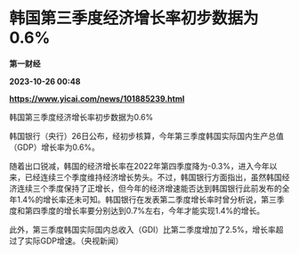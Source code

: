 # 韩国第三季度经济增长率初步数据为0.6%
**第一财经**

**2023-10-26 00:48**

**https://www.yicai.com/news/101885239.html**

韩国第三季度经济增长率初步数据为0.6%

韩国银行（央行）26日公布，经初步核算，今年第三季度韩国实际国内生产总值（GDP）增长率为0.6%。

随着出口锐减，韩国的经济增长率在2022年第四季度降为-0.3%，进入今年以来，已经连续三个季度维持经济增长势头。不过，韩国银行方面指出，虽然韩国经济连续三个季度保持了正增长，但今年的经济增速能否达到韩国银行此前发布的全年1.4%的增长率还未可知。韩国银行在发表第二季度增长率时曾分析说，第三季度和第四季度的增长率要分别达到0.7%左右，今年才能实现1.4%的增长。

此外，第三季度韩国实际国内总收入（GDI）比第二季度增加了2.5%，增长率超过了实际GDP增速。（央视新闻）